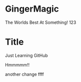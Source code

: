 # GingerMagic
The Worlds Best
At Something! 123

# Title
Just Learning GitHub

Hmmmmm!! 

another change
 ffff